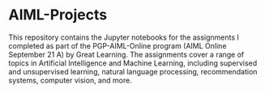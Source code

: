 # AIML-Projects

This repository contains the Jupyter notebooks for the assignments I completed as part of the PGP-AIML-Online program (AIML Online September 21 A) by Great Learning. The assignments cover a range of topics in Artificial Intelligence and Machine Learning, including supervised and unsupervised learning, natural language processing, recommendation systems, computer vision, and more. 

